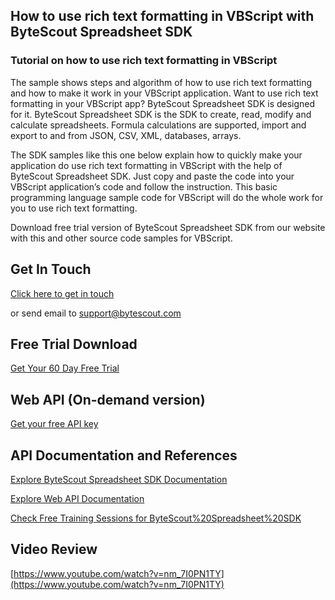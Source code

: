 ## How to use rich text formatting in VBScript with ByteScout Spreadsheet SDK

### Tutorial on how to use rich text formatting in VBScript

The sample shows steps and algorithm of how to use rich text formatting and how to make it work in your VBScript application. Want to use rich text formatting in your VBScript app? ByteScout Spreadsheet SDK is designed for it. ByteScout Spreadsheet SDK is the SDK to create, read, modify and calculate spreadsheets. Formula calculations are supported, import and export to and from JSON, CSV, XML, databases, arrays.

The SDK samples like this one below explain how to quickly make your application do use rich text formatting in VBScript with the help of ByteScout Spreadsheet SDK. Just copy and paste the code into your VBScript application’s code and follow the instruction. This basic programming language sample code for VBScript will do the whole work for you to use rich text formatting.

Download free trial version of ByteScout Spreadsheet SDK from our website with this and other source code samples for VBScript.

## Get In Touch

[Click here to get in touch](https://bytescout.zendesk.com/hc/en-us/requests/new?subject=ByteScout%20Spreadsheet%20SDK%20Question)

or send email to [support@bytescout.com](mailto:support@bytescout.com?subject=ByteScout%20Spreadsheet%20SDK%20Question) 

## Free Trial Download

[Get Your 60 Day Free Trial](https://bytescout.com/download/web-installer?utm_source=github-readme)

## Web API (On-demand version)

[Get your free API key](https://pdf.co/documentation/api?utm_source=github-readme)

## API Documentation and References

[Explore ByteScout Spreadsheet SDK Documentation](https://bytescout.com/documentation/index.html?utm_source=github-readme)

[Explore Web API Documentation](https://pdf.co/documentation/api?utm_source=github-readme)

[Check Free Training Sessions for ByteScout%20Spreadsheet%20SDK](https://academy.bytescout.com/)

## Video Review

[https://www.youtube.com/watch?v=nm_7I0PN1TY](https://www.youtube.com/watch?v=nm_7I0PN1TY)